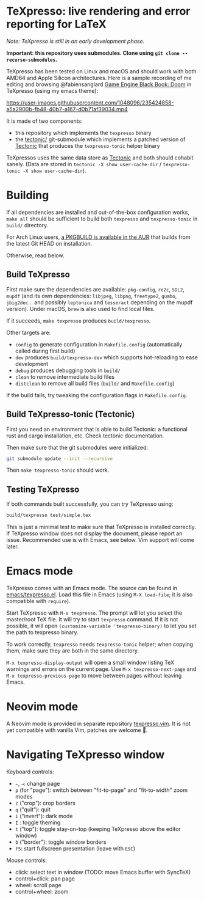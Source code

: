 # TeXpresso: live rendering and error reporting for LaTeX

_Note: TeXpresso is still in an early development phase._

**Important: this repository uses submodules. Clone using `git clone --recurse-submodules`.**

TeXpresso has been tested on Linux and macOS and should work with both AMD64 and Apple Silicon architectures.
Here is a sample recording of me editing and browsing @fabiensanglard [Game Engine Black Book: Doom](https://github.com/fabiensanglard/gebbdoom) in TeXpresso (using my emacs theme):

https://user-images.githubusercontent.com/1048096/235424858-a5a2900b-fb48-40b7-a167-d0b71af39034.mp4


It is made of two components:
- this repository which implements the `texpresso` binary
- the [tectonic/](tectonic/) git-submodule which implements a patched version of [Tectonic](https://github.com/tectonic-typesetting/tectonic) that produces the `texpresso-tonic` helper binary

TeXpressos uses the same data store as [Tectonic](https://github.com/tectonic-typesetting/tectonic) and both should cohabit sanely. (Data are stored in `tectonic -X show user-cache-dir` / `texpresso-tonic -X show user-cache-dir`).

# Building

If all dependencies are installed and out-of-the-box configuration works, `make all` should be sufficient to build both `texpresso` and `texpresso-tonic` in `build/` directory.

For Arch Linux users, [a PKGBUILD is available in the AUR](https://aur.archlinux.org/packages/texpresso-git) that builds from the latest Git HEAD on installation.

Otherwise, read below.

## Build TeXpresso

First make sure the dependencies are available: `pkg-config`, `re2c`, `SDL2`, `mupdf` (and its own dependencies: `libjpeg`, `libpng`, `freetype2`, `gumbo`, `jbig2dec`... and possibly `leptonica` and `tesseract` depending on the mupdf version).
Under macOS, `brew` is also used to find local files.

If it succeeds, `make texpresso` produces `build/texpresso`.

Other targets are:
- `config` to generate configuration in `Makefile.config` (automatically called during first build)
- `dev` produces `build/texpresso-dev` which supports hot-reloading to ease development
- `debug` produces debugging tools in `build/`
- `clean` to remove intermediate build files
- `distclean` to remove all build files (`build/` and `Makefile.config`)

If the build fails, try tweaking the configuration flags in `Makefile.config`.

## Build TeXpresso-tonic (Tectonic)

First you need an environment that is able to build Tectonic: a functional rust
and cargo installation, etc. Check tectonic documentation.

Then make sure that the git submodules were initialized:

```sh
git submodule update --init --recursive
```

Then `make texpresso-tonic` should work.

## Testing TeXpresso

If both commands built successfully, you can try TeXpresso using:

```sh
build/texpresso test/simple.tex
```

This is just a minimal test to make sure that TeXpresso is installed correctly.
If TeXpresso window does not display the document, please report an issue.
Recommended use is with Emacs, see below. Vim support will come later.

# Emacs mode

TeXpresso comes with an Emacs mode. The source can be found in
[emacs/texpresso.el](emacs/texpresso.el).  Load this file in Emacs (using `M-X load-file`; it is also compatible with `require`).

Start TeXpresso with `M-x texpresso`. The prompt will let you select the master/root TeX file.
It will try to start `texpresso` command. If it is not possible, it will open
`(customize-variable 'texpresso-binary)` to let you set the path to texpresso
binary.

To work correctly, `texpresso` needs `texpresso-tonic` helper; when copying them, make sure they are both in the same directory.

`M-x texpresso-display-output` will open a small window listing TeX warnings and errors on the current page.
Use `M-x texpresso-next-page` and `M-x texpresso-previous-page` to move between pages without leaving Emacs.

# Neovim mode

A Neovim mode is provided in separate repository [texpresso.vim](https://github.com/let-def/texpresso.vim). It is not yet compatible with vanilla Vim, patches are welcome :bow:.​

# Navigating TeXpresso window

Keyboard controls: 
- `←`, `→`: change page
- `p` (for "page"): switch between "fit-to-page" and "fit-to-width" zoom modes
- `c` ("crop"): crop borders
- `q` ("quit"): quit
- `i` ("invert"): dark mode
- `I` : toggle theming
- `t` ("top"): toggle stay-on-top (keeping TeXpresso above the editor window)
- `b` ("border"): toggle window borders
- `F5`: start fullscreen presentation (leave with `ESC`)

Mouse controls:

- click: select text in window (TODO: move Emacs buffer with SyncTeX)
- control+click: pan page
- wheel: scroll page
- control+wheel: zoom
